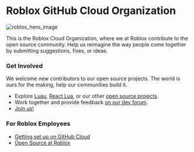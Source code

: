# Roblox GitHub Cloud Organization

![roblox_hero_image](https://github.com/Roblox/.github/assets/47404136/6ebbf1f8-5ba8-4213-8d11-55c32c737df7)

This is the Roblox Cloud Organization, where we at Roblox contribute to the open source community. Help us reimagine the way people come together by submitting suggestions, fixes, or ideas.

### Get Involved

We welcome new contributors to our open source projects. The world is ours for the making, help our communities build it.

* Explore [Luau](https://github.com/Roblox/luau), [React Lua](https://github.com/Roblox/react-lua), or our other [open source projects](https://github.com/orgs/Roblox/repositories).
* Work together and provide feedback [on our dev forum](https://devforum.roblox.com/).
* [Join us!](https://careers.roblox.com/)

### For Roblox Employees

* [Getting set up on GitHub Cloud](http://go/ghc-access)
* [Open Source at Roblox](http://go/opensource)
